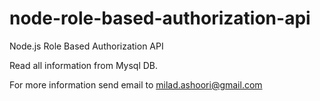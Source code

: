 # node-role-based-authorization-api

Node.js Role Based Authorization API

Read all information from Mysql DB.

For more information send email to milad.ashoori@gmail.com